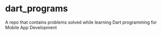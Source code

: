 # dart_programs
A repo that contains problems solved while learning Dart programming for Mobile App Development
